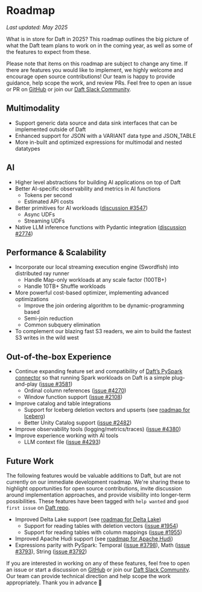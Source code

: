 # Roadmap

_Last updated: May 2025_

What is in store for Daft in 2025? This roadmap outlines the big picture of what the Daft team plans to work on in the coming year, as well as some of the features to expect from these.

Please note that items on this roadmap are subject to change any time. If there are features you would like to implement, we highly welcome and encourage open source contributions! Our team is happy to provide guidance, help scope the work, and review PRs. Feel free to open an issue or PR on [GitHub](https://github.com/Eventual-Inc/Daft) or join our [Daft Slack Community](https://join.slack.com/t/dist-data/shared_invite/zt-2e77olvxw-uyZcPPV1SRchhi8ah6ZCtg).

<!-- See also [Contribute to Daft](contributing.md) for information. -->

## Multimodality

- Support generic data source and data sink interfaces that can be implemented outside of Daft
- Enhanced support for JSON with a VARIANT data type and JSON_TABLE
- More in-built and optimized expressions for multimodal and nested datatypes

## AI

- Higher level abstractions for building AI applications on top of Daft
- Better AI-specific observability and metrics in AI functions
    - Tokens per second
    - Estimated API costs
- Better primitives for AI workloads ([discussion #3547](https://github.com/Eventual-Inc/Daft/discussions/3547))
    - Async UDFs
    - Streaming UDFs
- Native LLM inference functions with Pydantic integration ([discussion #2774](https://github.com/Eventual-Inc/Daft/discussions/2774))

## Performance & Scalability

- Incorporate our local streaming execution engine (Swordfish) into distributed ray runner
    - Handle Map-only workloads at any scale factor (100TB+)
    - Handle 10TB+ Shuffle workloads
- More powerful cost-based optimizer, implementing advanced optimizations
    - Improve the join ordering algorithm to be dynamic-programming based
    - Semi-join reduction
    - Common subquery elimination
- To complement our blazing fast S3 readers, we aim to build the fastest S3 writes in the wild west

## Out-of-the-box Experience

- Continue expanding feature set and compatibility of [Daft’s PySpark connector](api/spark_connect.md#show) so that running Spark workloads on Daft is a simple plug-and-play ([issue #3581](https://github.com/Eventual-Inc/Daft/issues/3581))
    - Ordinal column references ([issue #4270](https://github.com/Eventual-Inc/Daft/issues/4270))
    - Window function support ([issue #2108](https://github.com/Eventual-Inc/Daft/issues/2108))
- Improve catalog and table integrations
    - Support for Iceberg deletion vectors and upserts (see [roadmap for Iceberg](https://github.com/Eventual-Inc/Daft/issues/2458))
    - Better Unity Catalog support ([issue #2482](https://github.com/Eventual-Inc/Daft/issues/2482))
- Improve observability tools (logging/metrics/traces) ([issue #4380](https://github.com/Eventual-Inc/Daft/issues/4380))
- Improve experience working with AI tools
    - LLM context file ([issue #4293](https://github.com/Eventual-Inc/Daft/issues/4293))

## Future Work

The following features would be valuable additions to Daft, but are not currently on our immediate development roadmap. We're sharing these to highlight opportunities for open source contributions, invite discussion around implementation approaches, and provide visibility into longer-term possibilities. These features have been tagged with `help wanted` and `good first issue` on [Daft repo](https://github.com/Eventual-Inc/Daft).

- Improved Delta Lake support (see [roadmap for Delta Lake](https://github.com/Eventual-Inc/Daft/issues/2457))
    - Support for reading tables with deletion vectors ([issue #1954](https://github.com/Eventual-Inc/Daft/issues/1954))
    - Support for reading tables with column mappings ([issue #1955](https://github.com/Eventual-Inc/Daft/issues/1955))
- Improved Apache Hudi support (see [roadmap for Apache Hudi](https://github.com/Eventual-Inc/Daft/issues/4389))
- Expressions parity with PySpark: Temporal ([issue #3798](https://github.com/Eventual-Inc/Daft/issues/3798)), Math ([issue #3793](https://github.com/Eventual-Inc/Daft/issues/3793)), String ([issue #3792](https://github.com/Eventual-Inc/Daft/issues/3792))

If you are interested in working on any of these features, feel free to open an issue or start a discussion on [GitHub](https://github.com/Eventual-Inc/Daft) or join our [Daft Slack Community](https://join.slack.com/t/dist-data/shared_invite/zt-2e77olvxw-uyZcPPV1SRchhi8ah6ZCtg). Our team can provide technical direction and help scope the work appropriately. Thank you in advance 💜

<!-- See also [Contribute to Daft](contributing.md) for information. -->
